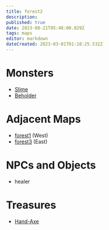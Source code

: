 ```yaml
---
title: forest2
description: 
published: true
date: 2023-08-21T05:48:00.829Z
tags: maps
editor: markdown
dateCreated: 2023-03-01T01:18:25.532Z
---
```


# Monsters
 * [Slime](/monsters/slime)
 * [Beholder](/monsters/beholder)

# Adjacent Maps
 * [forest1](/maps/forest1) (West)
 * [forest3](/maps/forest3) (East)

# NPCs and Objects
 * healer

# Treasures
 * [Hand-Axe](/items/hand-axe)

